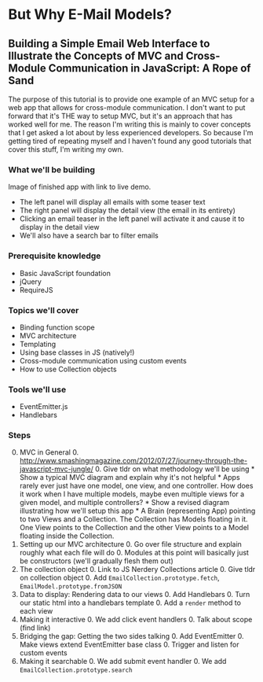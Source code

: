 # But Why E-Mail Models?
## Building a Simple Email Web Interface to Illustrate the Concepts of MVC and Cross-Module Communication in JavaScript: A Rope of Sand


The purpose of this tutorial is to provide one example of an MVC setup for a web app that allows for cross-module communication. I don't want to put forward that it's THE way to setup MVC, but it's an approach that has worked well for me. The reason I'm writing this is mainly to cover concepts that I get asked a lot about by less experienced developers. So because I'm getting tired of repeating myself and I haven't found any good tutorials that cover this stuff, I'm writing my own.


### What we'll be building

Image of finished app with link to live demo.

* The left panel will display all emails with some teaser text
* The right panel will display the detail view (the email in its entirety)
* Clicking an email teaser in the left panel will activate it and cause it to display in the detail view
* We'll also have a search bar to filter emails


### Prerequisite knowledge

* Basic JavaScript foundation
* jQuery
* RequireJS


### Topics we'll cover

* Binding function scope
* MVC architecture
* Templating
* Using base classes in JS (natively!)
* Cross-module communication using custom events
* How to use Collection objects


### Tools we'll use

* EventEmitter.js
* Handlebars


### Steps

0. MVC in General
    0. http://www.smashingmagazine.com/2012/07/27/journey-through-the-javascript-mvc-jungle/
    0. Give tldr on what methodology we'll be using
        * Show a typical MVC diagram and explain why it's not helpful
            * Apps rarely ever just have one model, one view, and one controller. How does it work when I have multiple models, maybe even multiple views for a given model, and multiple controllers?
        * Show a revised diagram illustrating how we'll setup this app
            * A Brain (representing App) pointing to two Views and a Collection. The Collection has Models floating in it. One View points to the Collection and the other View points to a Model floating inside the Collection.
0. Setting up our MVC architecture
    0. Go over file structure and explain roughly what each file will do
    0. Modules at this point will basically just be constructors (we'll gradually flesh them out)
0. The collection object
    0. Link to JS Nerdery Collections article
    0. Give tldr on collection object
    0. Add `EmailCollection.prototype.fetch`, `EmailModel.prototype.fromJSON`
0. Data to display: Rendering data to our views
    0. Add Handlebars
    0. Turn our static html into a handlebars template
    0. Add a `render` method to each view
0. Making it interactive
    0. We add click event handlers
    0. Talk about scope (find link)
0. Bridging the gap: Getting the two sides talking
    0. Add EventEmitter
    0. Make views extend EventEmitter base class
    0. Trigger and listen for custom events
0. Making it searchable
    0. We add submit event handler
    0. We add `EmailCollection.prototype.search`
